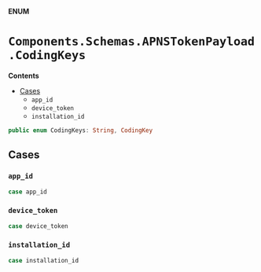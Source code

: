 **ENUM**

# `Components.Schemas.APNSTokenPayload.CodingKeys`

**Contents**

- [Cases](#cases)
  - `app_id`
  - `device_token`
  - `installation_id`

```swift
public enum CodingKeys: String, CodingKey
```

## Cases
### `app_id`

```swift
case app_id
```

### `device_token`

```swift
case device_token
```

### `installation_id`

```swift
case installation_id
```
